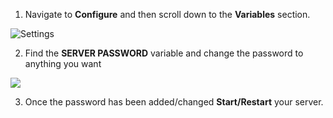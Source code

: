 1. Navigate to **Configure** and then scroll down to the **Variables** section.

![Settings](../images/settings.png)

2. Find the **SERVER PASSWORD** variable and change the password to anything you want

![](../images/server-password.png)

3. Once the password has been added/changed **Start/Restart** your server.